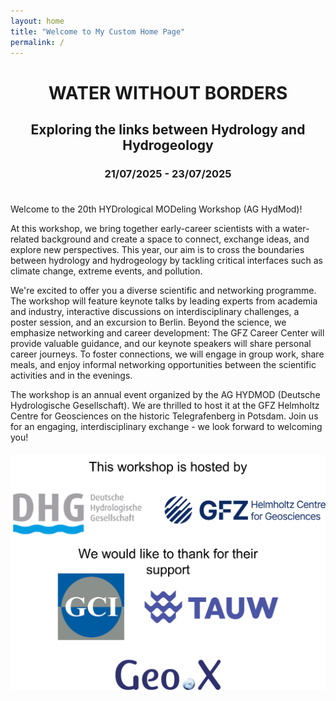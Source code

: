 ```yaml
---
layout: home
title: "Welcome to My Custom Home Page"
permalink: /
---
```


<h1 style="text-align: center;">WATER WITHOUT BORDERS</h1>

<h2 style="text-align: center;">Exploring the links between Hydrology and Hydrogeology</h2>

<h3 style="text-align: center; margin-bottom: 1cm;">21/07/2025 - 23/07/2025</h3>

Welcome to the 20th HYDrological MODeling Workshop (AG HydMod)! 

At this workshop, we bring together early-career scientists with a water-related background and create a space to connect, exchange ideas, and explore new perspectives. This year, our aim is to cross the boundaries between hydrology and hydrogeology by tackling critical interfaces such as climate change, extreme events, and pollution.

We're excited to offer you a diverse scientific and networking programme. The workshop will feature keynote talks by leading experts from academia and industry, interactive discussions on interdisciplinary challenges, a poster session, and an excursion to Berlin. Beyond the science, we emphasize networking and career development: The GFZ Career Center will provide valuable guidance, and our keynote speakers will share personal career journeys. To foster connections, we will engage in group work, share meals, and enjoy informal networking opportunities between the scientific activities and in the evenings.

The workshop is an annual event organized by the AG HYDMOD (Deutsche Hydrologische Gesellschaft). We are thrilled to host it at the GFZ Helmholtz Centre for Geosciences on the historic Telegrafenberg in Potsdam. Join us for an engaging, interdisciplinary exchange - we look forward to welcoming you!

<div style="text-align: center; background: none; padding: 0; margin: 0; margin-top: 0.5cm;">
  <img src="Logos.png" alt="Logos" style="width: auto; height: 10cm; display: inline-block; background: none;">
</div>
